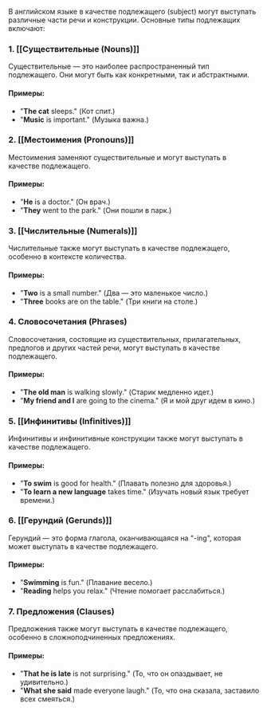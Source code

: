 В английском языке в качестве подлежащего (subject) могут выступать различные части речи и конструкции. Основные типы подлежащих включают:

### 1.  [[Существительные (Nouns)]]
Существительные — это наиболее распространенный тип подлежащего. Они могут быть как конкретными, так и абстрактными.

#### Примеры:
- "**The cat** sleeps." (Кот спит.)
- "**Music** is important." (Музыка важна.)

### 2.  [[Местоимения (Pronouns)]]
Местоимения заменяют существительные и могут выступать в качестве подлежащего.

#### Примеры:
- "**He** is a doctor." (Он врач.)
- "**They** went to the park." (Они пошли в парк.)

### 3. [[Числительные (Numerals)]]
Числительные также могут выступать в качестве подлежащего, особенно в контексте количества.

#### Примеры:
- "**Two** is a small number." (Два — это маленькое число.)
- "**Three** books are on the table." (Три книги на столе.)

### 4. Словосочетания (Phrases)
Словосочетания, состоящие из существительных, прилагательных, предлогов и других частей речи, могут выступать в качестве подлежащего.

#### Примеры:
- "**The old man** is walking slowly." (Старик медленно идет.)
- "**My friend and I** are going to the cinema." (Я и мой друг идем в кино.)

### 5. [[Инфинитивы (Infinitives)]]
Инфинитивы и инфинитивные конструкции также могут выступать в качестве подлежащего.

#### Примеры:
- "**To swim** is good for health." (Плавать полезно для здоровья.)
- "**To learn a new language** takes time." (Изучать новый язык требует времени.)

### 6. [[Герундий (Gerunds)]]
Герундий — это форма глагола, оканчивающаяся на "-ing", которая может выступать в качестве подлежащего.

#### Примеры:
- "**Swimming** is fun." (Плавание весело.)
- "**Reading** helps you relax." (Чтение помогает расслабиться.)

### 7. Предложения (Clauses)
Предложения также могут выступать в качестве подлежащего, особенно в сложноподчиненных предложениях.

#### Примеры:
- "**That he is late** is not surprising." (То, что он опаздывает, не удивительно.)
- "**What she said** made everyone laugh." (То, что она сказала, заставило всех смеяться.)
